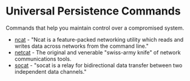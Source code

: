 # Universal Persistence Commands

Commands that help you maintain control over a compromised system.

  * [ncat](ncat.md) - "Ncat is a feature-packed networking utility which reads and writes data across networks from the command line."
  * [netcat](netcat.md) - The original and venerable "swiss-army knife" of network communications tools.
  * [socat](socat.md) - "socat is a relay for bidirectional data transfer between two independent data channels."